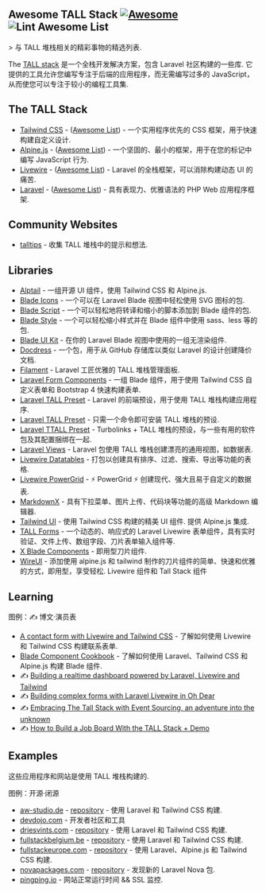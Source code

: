 <div class="github-widget" data-repo="blade-ui-kit/awesome-tall-stack"></div>

## Awesome TALL Stack [![Awesome](https://awesome.re/badge.svg)](https://awesome.re) ![Lint Awesome List](https://github.com/blade-ui-kit/awesome-tall-stack/workflows/Lint%20Awesome%20List/badge.svg)

&gt; 与 TALL 堆栈相关的精彩事物的精选列表.

The [TALL stack](https://tallstack.dev/) 是一个全栈开发解决方案，包含 Laravel 社区构建的一些库. 它提供的工具允许您编写专注于后端的应用程序，而无需编写过多的 JavaScript，从而使您可以专注于较小的编程工具集.



## The TALL Stack

- [Tailwind CSS](https://tailwindcss.com) - ([Awesome List](https://github.com/aniftyco/awesome-tailwindcss)) - 一个实用程序优先的 CSS 框架，用于快速构建自定义设计.
- [Alpine.js](https://github.com/alpinejs/alpine) - ([Awesome List](https://github.com/alpinejs/awesome-alpine)) - 一个坚固的、最小的框架，用于在您的标记中编写 JavaScript 行为.
- [Livewire](https://laravel-livewire.com) - ([Awesome List](https://github.com/imliam/awesome-livewire)) - Laravel 的全栈框架，可以消除构建动态 UI 的痛苦.
- [Laravel](https://laravel.com) - ([Awesome List](https://github.com/chiraggude/awesome-laravel)) - 具有表现力、优雅语法的 PHP Web 应用程序框架.

## Community Websites

- [talltips](https://talltips.novate.co.uk/) - 收集 TALL 堆栈中的提示和想法.

## Libraries

- [Alptail](https://www.alptail.com) - 一组开源 UI 组件，使用 Tailwind CSS 和 Alpine.js.
- [Blade Icons](https://github.com/blade-ui-kit/blade-icons) - 一个可以在 Laravel Blade 视图中轻松使用 SVG 图标的包.
- [Blade Script](https://github.com/cbl/blade-script) - 一个可以轻松地将转译和缩小的脚本添加到 Blade 组件的包.
- [Blade Style](https://github.com/cbl/blade-style) - 一个可以轻松缩小样式并在 Blade 组件中使用 sass、less 等的包.
- [Blade UI Kit](https://blade-ui-kit.com/) - 在你的 Laravel Blade 视图中使用的一组无渲染组件.
- [Docdress](https://github.com/aw-studio/docdress) - 一个包，用于从 GitHub 存储库以类似 Laravel 的设计创建降价文档.
- [Filament](https://filamentadmin.com) - Laravel 工匠优雅的 TALL 堆栈管理面板.
- [Laravel Form Components](https://github.com/pascalbaljetmedia/laravel-form-components) - 一组 Blade 组件，用于使用 Tailwind CSS 自定义表单和 Bootstrap 4 快速构建表单.
- [Laravel TALL Preset](https://github.com/laravel-frontend-presets/tall) - Laravel 的前端预设，用于使用 TALL 堆栈构建应用程序.
- [Laravel TALL Preset](https://github.com/use-preset/laravel-tall/) - 只需一个命令即可安装 TALL 堆栈的预设.
- [Laravel TTALL Preset](https://github.com/pktharindu/ttall) - Turbolinks + TALL 堆栈的预设，与一些有用的软件包及其配置捆绑在一起.
- [Laravel Views](https://github.com/Gustavinho/laravel-views) - Laravel 包使用 TALL 堆栈创建漂亮的通用视图，如数据表.
- [Livewire Datatables](https://github.com/mediconesystems/livewire-datatables) - 打包以创建具有排序、过滤、搜索、导出等功能的表格.
- [Livewire PowerGrid](https://github.com/Power-Components/livewire-powergrid) - ⚡ PowerGrid ⚡ 创建现代、强大且易于自定义的数据表.
- [MarkdownX](https://devdojo.com/markdownx) - 具有下拉菜单、图片上传、代码块等功能的高级 Markdown 编辑器.
- [Tailwind UI](https://tailwindui.com)  - 使用 Tailwind CSS 构建的精美 UI 组件. 提供 Alpine.js 集成.
- [TALL Forms](https://github.com/tanthammar/tall-forms) - 一个动态的、响应式的 Laravel Livewire 表单组件，具有实时验证、文件上传、数组字段、刀片表单输入组件等.
- [X Blade Components](https://github.com/masterix21/x-blade-components) - 即用型刀片组件.
- [WireUI](https://github.com/wireui/wireui)  - 添加使用 alpine.js 和 tailwind 制作的刀片组件的简单、快速和优雅的方式，即用型，享受轻松.  Livewire 组件和 Tall Stack 组件

## Learning

图例：✍️ 博文·演员表

-  [A contact form with Livewire and Tailwind CSS](https://stefanbauer.me/articles/a-contact-form-with-laravel-livewire) - 了解如何使用 Livewire 和 Tailwind CSS 构建联系表单.
-  [Blade Component Cookbook](https://laracasts.com/series/blade-component-cookbook) - 了解如何使用 Laravel、Tailwind CSS 和 Alpine.js 构建 Blade 组件.
- ✍️ [Building a realtime dashboard powered by Laravel, Livewire and Tailwind](https://freek.dev/1645-building-a-realtime-dashboard-powered-by-laravel-livewire-and-tailwind-2020-edition)
- ✍️ [Building complex forms with Laravel Livewire in Oh Dear](https://freek.dev/1609-building-complex-forms-with-laravel-livewire-in-oh-dear)
- ✍️ [Embracing The Tall Stack with Event Sourcing, an adventure into the unknown](https://www.juststeveking.uk/embracing-the-tall-stack-with-event-sourcing-an-adventure-into-the-unknown/)
- ✍️ [How to Build a Job Board With the TALL Stack + Demo](https://lightit.io/blog/how-to-do-a-job-board-with-the-tall-stack/)

## Examples

这些应用程序和网站是使用 TALL 堆栈构建的.

图例：开源·闭源

-  [aw-studio.de](https://aw-studio.de/) - [repository](https://github.com/aw-studio/aw-studio.de) - 使用 Laravel 和 Tailwind CSS 构建.
-  [devdojo.com](https://devdojo.com) - 开发者社区和工具
-  [driesvints.com](https://driesvints.com) - [repository](https://github.com/driesvints/driesvints.com) - 使用 Laravel 和 Tailwind CSS 构建.
-  [fullstackbelgium.be](https://fullstackbelgium.be) - [repository](https://github.com/fullstackbelgium/fullstackbelgium.be) - 使用 Laravel 和 Tailwind CSS 构建.
-  [fullstackeurope.com](https://fullstackeurope.com) - [repository](https://github.com/fullstackeurope/fullstackeurope.com) - 使用 Laravel、Alpine.js 和 Tailwind CSS 构建.
-  [novapackages.com](https://novapackages.com) - [repository](https://github.com/tightenco/novapackages) - 发现新的 Laravel Nova 包.
-  [pingping.io](https://pingping.io?ref=awesome-tall-stack) - 网站正常运行时间 &amp;&amp; SSL 监控.
